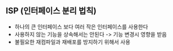 ## ISP (인터페이스 분리 법칙)
- 하나의 큰 인터페이스 보다 여러 작은 인터페이스를 사용한다
- 사용하지 않는 기능을 상속해서는 안된다 -> 기능 변경시 영향을 받음
- 불필요한 재컴파일과 재배포를 방지하기 위해서 사용